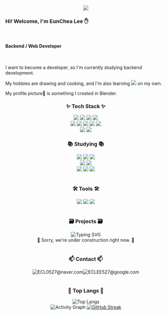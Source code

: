 <!--타이틀 부분-->
<div align="center">
  <img src="https://capsule-render.vercel.app/api?type=waving&height=250&section=header&text=EunCheaLee&fontAlign=75&fontAlignY=40&color=gradient"/>
</div>

<!--내용 부분-->
<div align="left">
  <h3>Hi! Welcome, I'm EunChea Lee ✋</h3>
  <br/><h4>Backend / Web Developer</h4>
  <br/><p>I want to become a developer, so I'm currently studying backend development.</p>
  <p>My hobbies are drawing and cooking, and I'm also learning
    <img src="https://img.shields.io/badge/blender-E87D0D?style=flat-square&logo=blender&logoColor=white"/> on my own.</p>
  <p>My profile picture🍩 is something I created in Blender.</p>
</div>

<h3 align="center">✨ Tech Stack ✨</h3>
<div align="center">
  <p>
    <img src="https://img.shields.io/badge/HTML5-E34F26?style=flat-square&logo=html5&logoColor=white"/>
    <img src="https://img.shields.io/badge/CSS3-1572B6?style=flat-square&logo=css3&logoColor=white"/>
    <img src="https://img.shields.io/badge/JavaScript-F7DF1E?style=flat-square&logo=javascript&logoColor=white"/>
    <img src="https://img.shields.io/badge/chart.js-FF6384?style=flat-square&logo=chartdotjs&logoColor=white"/>
    <br/>
    <img src="https://img.shields.io/badge/Java-007396?style=flat-square&logo=java&logoColor=white"/>
    <img src="https://img.shields.io/badge/Spring-6DB33F?style=flat-square&logo=spring&logoColor=white"/>
    <img src="https://img.shields.io/badge/Spring Boot-6DB33F?style=flat-square&logo=springboot&logoColor=white"/>
    <img src="https://img.shields.io/badge/python-3776AB?style=flat-square&logo=python&logoColor=white"/>
    <img src="https://img.shields.io/badge/flask-000000?style=flat-square&logo=flask&logoColor=white"/>
    <br/>
    <img src="https://img.shields.io/badge/Adobe Photoshop-000080?style=flat-square&logo=photoshop&logoColor=white"/>
    <img src="https://img.shields.io/badge/Clip Studio-868e96?style=flat-square&logo=photoshop&logoColor=white"/>
  </p>
</div>
<h3 align="center">📚 Studying 📚</h3>
<div align="center">
  <img src="https://img.shields.io/badge/react-61DAFB?style=flat-square&logo=react&logoColor=white"/>
  <img src="https://img.shields.io/badge/vue.js-4FC08D?style=flat-square&logo=vuedotjs&logoColor=white"/>
  <img src="https://img.shields.io/badge/node.js-5FA04E?style=flat-square&logo=nodedotjs&logoColor=white"/>
  <br/>
  <img src="https://img.shields.io/badge/C++-00599C?style=flat-square&logo=C%2B%2B&logoColor=white"/>
  <img src="https://img.shields.io/badge/python-3776AB?style=flat-square&logo=python&logoColor=white"/>
  <br/>
  <img src="https://img.shields.io/badge/blender-E87D0D?style=flat-square&logo=blender&logoColor=white"/>
  <img src="https://img.shields.io/badge/Adobe illustrator-f49303?style=flat-square&logo=illustrator&logoColor=white"/>
  <img src="https://img.shields.io/badge/Adobe After Effects-e0dbef?style=flat-square&logo=aftereffect&logoColor=white"/>
</div>
<br/>
<h3 align="center">🛠 Tools 🛠</h3>
<div align="center">
  <img src="https://img.shields.io/badge/VisualStudioCode-007ACC?style=flat-square&logo=visualstudiocode&logoColor=white"/>
  <img src="https://img.shields.io/badge/eclipseide-2C2255?style=flat-square&logo=eclipseide&logoColor=white"/>
  <img src="https://img.shields.io/badge/sts-6DB33F?style=flat-square&logo=sts4&logoColor=white"/>
</div>
<br/>
<h3 align="center">🗃️ Projects 🗃️</h3>
<div align="center">
<!--   <a href="https://youthful-mink-de2.notion.site/UESW-209af74a332a803894a2f0831444148b?source=copy_link"> -->
    <img src="https://readme-typing-svg.demolab.com?font=Fira+Code&weight=600&letterSpacing=-0.7px&pause=1000&color=FFD35B&center=true&vCenter=true&width=435&lines=UESW" alt="Typing SVG" />
<!--     <br/> <a style="text-decoration: none; color: inherit;"> Click here⬆️ to visit the project page!</a> -->
  <br/> <a>🚧 Sorry, we're under construction right now. 🚧</a>
  </a>
</div>
<br/>
<h3 align="center">📫 Contact 📫</h3>
<div align="center" style="display: flex; justify-content: center;">
  <a>
    <img src="https://img.shields.io/badge/naver-03C75A?style=flat-square&logo=naver&logoColor=white"/>
    <a style="justify-content:center;">ECL0527@naver.com</a>
  </a>
  <br/>
  <a>
    <img src="https://img.shields.io/badge/google-4285F4?style=flat-square&logo=google&logoColor=white"/>
    <a>ECLEE527@google.com</a>
  </a>
  
</div>
<br/>
<h3 align="center">📓 Top Langs 📓</h3>
<div align="center">
  <img src="https://github-readme-stats.vercel.app/api/top-langs/?username=Eunchealee&layout=compact" alt="Top Langs" />
</div>
<div align="center">
  <img src="https://github-readme-activity-graph.vercel.app/graph?username=EunCheaLee&theme=minimal" alt="Activity Graph" data-canonical-src="https://github-readme-activity-graph.vercel.app/graph?username=EunCheaLee&amp;theme=gruvbox_light" style="max-width: 100%;">
  <a href="https://git.io/streak-stats"><img src="https://streak-stats.demolab.com?user=EunCheaLee&theme=transparent&hide_border=true&date_format=%5BY%20%5DM%20j&mode=weekly" alt="GitHub Streak" /></a>
</div>
